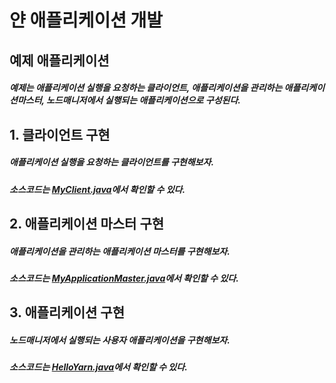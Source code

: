 # 얀 애플리케이션 개발
## 예제 애플리케이션
##### 예제는 애플리케이션 실행을 요청하는 클라이언트, 애플리케이션을 관리하는 애플리케이션마스터, 노드매니저에서 실행되는 애플리케이션으로 구성된다.


## 1. 클라이언트 구현
##### 애플리케이션 실행을 요청하는 클라이언트를 구현해보자.
##### 소스코드는 [MyClient.java](https://github.com/googolhkl/TIL/blob/master/hadoop2/yarn/application/com/hkl/hadoop/yarn/examples/MyClient.java)에서 확인할 수 있다.

## 2. 애플리케이션 마스터 구현
##### 애플리케이션을 관리하는 애플리케이션 마스터를 구현해보자.
##### 소스코드는 [MyApplicationMaster.java](https://github.com/googolhkl/TIL/blob/master/hadoop2/yarn/application/com/hkl/hadoop/yarn/examples/MyApplicationMaster.java)에서 확인할 수 있다.

## 3. 애플리케이션 구현
##### 노드매니저에서 실행되는 사용자 애플리케이션을 구현해보자.
##### 소스코드는 [HelloYarn.java](https://github.com/googolhkl/TIL/blob/master/hadoop2/yarn/application/com/hkl/hadoop/yarn/examples/HelloYarn.java)에서 확인할 수 있다.

